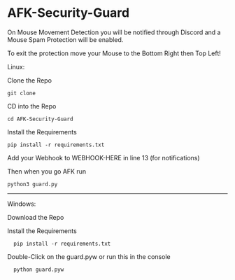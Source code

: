 # AFK-Security-Guard

On Mouse Movement Detection you will be notified through Discord and a Mouse Spam Protection will be enabled.

To exit the protection move your Mouse to the Bottom Right then Top Left!

Linux:

   Clone the Repo
 
    git clone
  
   CD into the Repo
  
    cd AFK-Security-Guard
  
   Install the Requirements
 
    pip install -r requirements.txt
  
   Add your Webhook to WEBHOOK-HERE in line 13 (for notifications)
  
   Then when you go AFK run
  
    python3 guard.py
  
  _____________________________________________________________________________________________________
  
  Windows:

   Download the Repo
    
   Install the Requirements
    
      pip install -r requirements.txt
   
   Double-Click on the guard.pyw or run this in the console
   
      python guard.pyw
